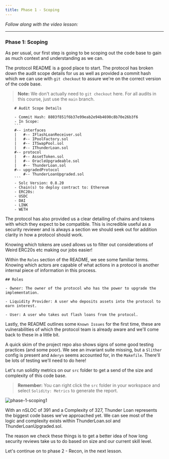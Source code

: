 ```yaml
---
title: Phase 1 - Scoping
---
```


_Follow along with the video lesson:_

---

### Phase 1: Scoping

As per usual, our first step is going to be scoping out the code base to gain as much context and understanding as we can.

The protocol README is a good place to start. The protocol has broken down the audit scope details for us as well as provided a commit hash which we can use with `git checkout` to assure we're on the correct version of the code base.

> **Note:** We don't actually need to `git checkout` here. For all audits in this course, just use the `main` branch.

````
    # Audit Scope Details

    - Commit Hash: 8803f851f6b37e99eab2e94b4690c8b70e26b3f6
    - In Scope:
    ```
    #-- interfaces
    |   #-- IFlashLoanReceiver.sol
    |   #-- IPoolFactory.sol
    |   #-- ITSwapPool.sol
    |   #-- IThunderLoan.sol
    #-- protocol
    |   #-- AssetToken.sol
    |   #-- OracleUpgradeable.sol
    |   #-- ThunderLoan.sol
    #-- upgradedProtocol
        #-- ThunderLoanUpgraded.sol
    ```
    - Solc Version: 0.8.20
    - Chain(s) to deploy contract to: Ethereum
    - ERC20s:
    - USDC
    - DAI
    - LINK
    - WETH
````

The protocol has also provided us a clear detailing of chains and tokens with which they expect to be compatible. This is incredible useful as a security reviewer and is always a section we should seek out for addition clarity in how a protocol should work.

Knowing which tokens are used allows us to filter out considerations of Weird ERC20s etc making our jobs easier!

Within the `Roles` section of the README, we see some familiar terms. Knowing which actors are capable of what actions in a protocol is another internal piece of information in this process.

```
## Roles

- Owner: The owner of the protocol who has the power to upgrade the implementation.

- Liquidity Provider: A user who deposits assets into the protocol to earn interest.

- User: A user who takes out flash loans from the protocol.
```

Lastly, the README outlines some `Known Issues` for the first time, these are vulnerabilities of which the protocol team is already aware and we'll come back to these in a little bit.

A quick skim of the project repo also shows signs of some good testing practices (and some poor). We see an invariant suite missing, but a `Slither` config is present and `Aderyn` seems accounted for, in the `Makefile`. There'll be lots of testing we'll need to do here!

Let's run solidity metrics on our `src` folder to get a send of the size and complexity of this code base.

> **Remember:** You can right click the `src` folder in your workspace and select `Solidity: Metrics` to generate the report.

![phase-1-scoping1](/security-section-6/2-phase-1-scoping/phase-1-scoping1.png)

With an nSLOC of 391 and a Complexity of 327, Thunder Loan represents the biggest code bases we've approached yet. We can see most of the logic and complexity exists within ThunderLoan.sol and ThunderLoanUpgraded.sol.

The reason we check these things is to get a better idea of how long security reviews take us to do based on size and our current skill level.

Let's continue on to phase 2 - Recon, in the next lesson.
